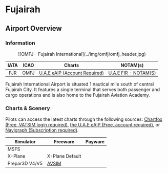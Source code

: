 # Fujairah
## Airport Overview
### Information

<figure markdown>
![OMFJ - Fujairah International](../img/omfj/omfj_header.jpg)
</figure>

| IATA | ICAO | Charts | NOTAM(s) |
|:----:|:----:|:------:|:----------:|
| FJR  | OMFJ | [U.A.E eAIP (Account Required)](https://www.gcaa.gov.ae/en/ais/Pages/default.aspx)    | [U.A.E FIR - NOTAM(S) ](https://www.gcaa.gov.ae/en/ais/notice-to-airmen-notam)      |

Fujairah International Airport is situated 1 nautical mile south of central Fujairah City. It features a single terminal that serves both passenger and cargo operations and is also home to the Fujairah Aviation Academy.

### Charts & Scenery
Pilots can access the latest charts through the following sources: [Chartfox (Free, VATSIM login required)](https://chartfox.org/), [the U.A.E eAIP (Free, account required)](https://www.gcaa.gov.ae/en/ais/Pages/default.aspx), or [Navigraph (Subscription required)](https://navigraph.com/).

| Simulator      | Freeware                                                                                                    | Payware                            |
|----------------|-------------------------------------------------------------------------------------------------------------|------------------------------------|
| MSFS           |                                                                                                             |                                    |
| X-Plane        | X-Plane Default                                                                                             |                                    |
| Prepar3D V4/V5 | [AVSIM](https://library.avsim.net/search.php?CatID=root&SearchTerm=real&Sort=Downloads&ScanMode=0&Page=470) |                                    |